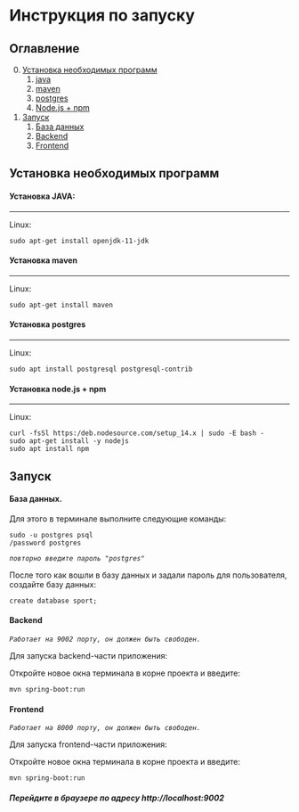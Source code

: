 # Инструкция по запуску

## Оглавление
0. [Установка необходимых программ](#Установка-необходимых-программ)
    1. [java](#Установка-JAVA)
    2. [maven](#Установка-maven) 
    3. [postgres](#Установка-postgres) 
    4. [Node.js + npm](#установка-nodejs--npm) 
1. [Запуск](#Запуск)
    1. [База данных](#База-данных)
    2. [Backend](#Backend) 
    3. [Frontend](#Frontend) 

## Установка необходимых программ

#### Установка JAVA:

___
Linux:
```
sudo apt-get install openjdk-11-jdk
```
#### Установка maven
____
Linux:
```
sudo apt-get install maven
```

#### Установка postgres

____
Linux:
```
sudo apt install postgresql postgresql-contrib
```

#### Установка node.js + npm

____
Linux:
```
curl -fsSl https:/deb.nodesource.com/setup_14.x | sudo -E bash -
sudo apt-get install -y nodejs
sudo apt install npm
```




## Запуск

#### База данных.

Для этого в терминале выполните следующие команды:
```
sudo -u postgres psql
/password postgres
```
*`повторно введите пароль "postgres"`*

После того как вошли в базу данных и задали пароль для пользователя, создайте базу данных:
```
create database sport;
```
#### Backend
*`Работает на 9002 порту, он должен быть свободен.`*

Для запуска backend-части приложения:

Откройте новое окна терминала в корне проекта и введите:
```
mvn spring-boot:run
```
#### Frontend
*`Работает на 8000 порту, он должен быть свободен.`*

Для запуска frontend-части приложения:

Откройте новое окна терминала в корне проекта и введите:
```
mvn spring-boot:run
```
##### Перейдите в браузере по адресу http://localhost:9002
